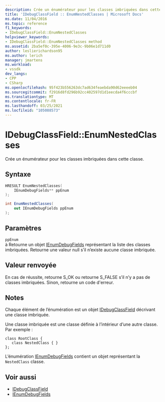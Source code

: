 ```yaml
---
description: Crée un énumérateur pour les classes imbriquées dans cette classe.
title: 'IDebugClassField :: EnumNestedClasses | Microsoft Docs'
ms.date: 11/04/2016
ms.topic: reference
f1_keywords:
- IDebugClassField::EnumNestedClasses
helpviewer_keywords:
- IDebugClassField::EnumNestedClasses method
ms.assetid: 2ba5ef0c-395e-4006-9e3c-9b06e1d711d0
author: leslierichardson95
ms.author: lerich
manager: jmartens
ms.workload:
- vssdk
dev_langs:
- CPP
- CSharp
ms.openlocfilehash: 95f423b556263dc7ad634feaebda90d62eeeeb04
ms.sourcegitcommit: f2916d8fd296b92cc402597d1d1eecda4f6cccbf
ms.translationtype: MT
ms.contentlocale: fr-FR
ms.lasthandoff: 03/25/2021
ms.locfileid: "105088573"
---
```

# <a name="idebugclassfieldenumnestedclasses"></a>IDebugClassField::EnumNestedClasses
Crée un énumérateur pour les classes imbriquées dans cette classe.

## <a name="syntax"></a>Syntaxe

```cpp
HRESULT EnumNestedClasses(
    IEnumDebugFields** ppEnum
);
```

```csharp
int EnumNestedClasses(
    out IEnumDebugFields ppEnum
);
```

## <a name="parameters"></a>Paramètres
`ppEnum`\
à Retourne un objet [IEnumDebugFields](../../../extensibility/debugger/reference/ienumdebugfields.md) représentant la liste des classes imbriquées. Retourne une valeur null s’il n’existe aucune classe imbriquée.

## <a name="return-value"></a>Valeur renvoyée
En cas de réussite, retourne S_OK ou retourne S_FALSE s’il n’y a pas de classes imbriquées. Sinon, retourne un code d'erreur.

## <a name="remarks"></a>Notes
Chaque élément de l’énumération est un objet [IDebugClassField](../../../extensibility/debugger/reference/idebugclassfield.md) décrivant une classe imbriquée.

Une classe imbriquée est une classe définie à l’intérieur d’une autre classe. Par exemple :

```
class RootClass {
   class NestedClass { }
};
```

L’énumération [IEnumDebugFields](../../../extensibility/debugger/reference/ienumdebugfields.md) contient un objet représentant la `NestedClass` classe.

## <a name="see-also"></a>Voir aussi
- [IDebugClassField](../../../extensibility/debugger/reference/idebugclassfield.md)
- [IEnumDebugFields](../../../extensibility/debugger/reference/ienumdebugfields.md)
